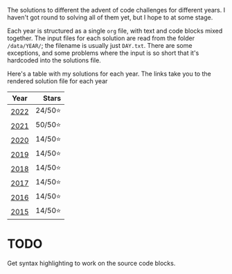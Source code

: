 The solutions to different the advent of code challenges for different years. I haven't got round to solving all of them yet, but I hope to at some stage.

Each year is structured as a single `org` file, with text and code blocks mixed together. The input files for each solution are read from the folder `/data/YEAR/`; the filename is usually just `DAY.txt`. There are some exceptions, and some problems where the input is so short that it's hardcoded into the solutions file.

Here's a table with my solutions for each year. The links take you to the rendered solution file for each year

|       Year       |   Stars |
|:----------------:|--------:|
| [2022](2022.org) | 24/50⭐ |
| [2021](2021.org) | 50/50⭐ |
| [2020](2020.org) | 14/50⭐ |
| [2019](2019.org) | 14/50⭐ |
| [2018](2018.org) | 14/50⭐ |
| [2017](2017.org) | 14/50⭐ |
| [2016](2016.org) | 14/50⭐ |
| [2015](2015.org) | 14/50⭐ |

# TODO

Get syntax highlighting to work on the source code blocks.
